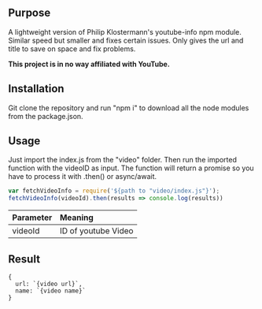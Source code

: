 ## Purpose

A lightweight version of Philip Klostermann's youtube-info npm module. Similar speed but smaller and fixes certain issues. Only gives the url and title to save on space and fix problems.

**This project is in no way affiliated with YouTube.**

## Installation

Git clone the repository and run "npm i" to download all the node modules from the package.json.

## Usage

Just import the index.js from the "video" folder. Then run the imported function with the videoID as input. The function will return a promise so you have to process it with .then() or async/await.

``` javascript
var fetchVideoInfo = require('${path to "video/index.js"}');
fetchVideoInfo(videoId).then(results => console.log(results))
```

| Parameter     | Meaning       |
|:--------------|:---------------|
| videoId       | ID of youtube Video |

## Result

```
{
  url: `{video url}`,
  name: `{video name}`
}
```
